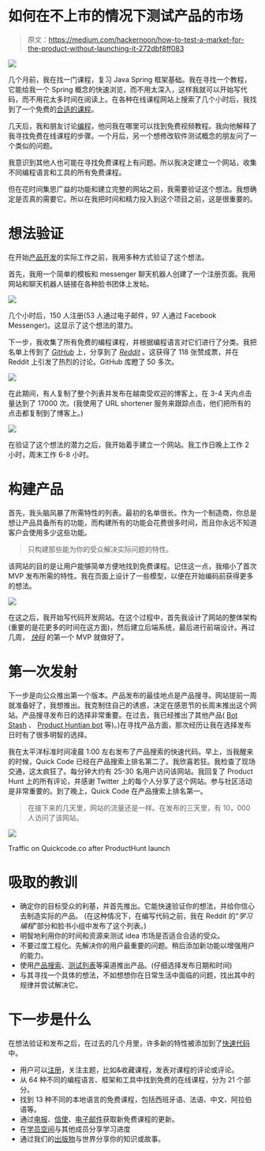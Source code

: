 # 如何在不上市的情况下测试产品的市场

> 原文：<https://medium.com/hackernoon/how-to-test-a-market-for-the-product-without-launching-it-272dbf8ff083>

![](img/8c3b81f014521e77b8cb9cdf3083c1a4.png)

几个月前，我在找一门课程，复习 Java Spring 框架基础。我在寻找一个教程，它能给我一个 Spring 概念的快速浏览，而不用太深入，这样我就可以开始写代码，而不用花太多时间在阅读上。在各种在线课程网站上搜索了几个小时后，我找到了一个免费的[合适的课程](http://www.quickcode.co/free/course/learn/Spring-Framework-And-Dependency-Injection-For-Beginners/261)。

几天后，我和朋友讨论[编程](https://hackernoon.com/tagged/programming)，他问我在哪里可以找到免费视频教程。我向他解释了我寻找免费在线课程的步骤。一个月后，另一个想修改软件测试概念的朋友问了一个类似的问题。

我意识到其他人也可能在寻找免费课程上有问题。所以我决定建立一个网站，收集不同编程语言和工具的所有免费课程。

但在花时间集思广益的功能和建立完整的网站之前，我需要验证这个想法。我想确定是否真的需要它。所以在我把时间和精力投入到这个项目之前，这是很重要的。

# 想法验证

在开始[产品开发](https://hackernoon.com/tagged/product-development)的实际工作之前，我用多种方式验证了这个想法。

首先，我用一个简单的模板和 messenger 聊天机器人创建了一个注册页面。我用网站和聊天机器人链接在各种脸书团体上发帖。

![](img/6671dc4c858e6d8e22431c9c245be0e9.png)

几个小时后，150 人注册(53 人通过电子邮件，97 人通过 Facebook Messenger)。这显示了这个想法的潜力。

下一步，我收集了所有免费的编程课程，并根据编程语言对它们进行了分类。我把名单上传到了 [*GitHub*](https://github.com/keyuls/Free-Programming-Tutorials/blob/master/free-programming-courses.md) 上，分享到了 [*Reddit*](https://redd.it/7a7api) 。这获得了 118 张赞成票，并在 Reddit 上引发了热烈的讨论。GitHub 库瞪了 50 多次。

![](img/1019377c7e33a7604051726e33ba7da8.png)

在此期间，有人复制了整个列表并发布在越南受欢迎的博客上，在 3-4 天内点击量达到了 17000 次。(我使用了 URL shortener 服务来跟踪点击，他们把所有的点击都复制到了博客上。)

![](img/b85e1dad85d83092d3615e433035c606.png)

在验证了这个想法的潜力之后，我开始着手建立一个网站。我工作日晚上工作 2 小时，周末工作 6-8 小时。

# 构建产品

首先，我头脑风暴了所需特性的列表。最初的名单很长。作为一个制造商，你总是想让产品具备所有的功能，而构建所有的功能会花费很多时间，而且你永远不知道客户会使用多少这些功能。

> 只构建那些能为你的受众解决实际问题的特性。

该网站的目的是让用户能够简单方便地找到免费课程。记住这一点，我缩小了首次 MVP 发布所需的特性。我在页面上设计了一些模型，以便在开始编码前获得更多的想法。

![](img/95081ee8d456f1add66f271926d0a986.png)

在这之后，我开始写代码开发网站。在这个过程中，首先我设计了网站的整体架构(重要的是花更多的时间在这方面)，然后建立后端系统，最后进行前端设计。再过几周， [*快码*](http://www.quickcode.co) 的第一个 MVP 就做好了。

# 第一次发射

下一步是向公众推出第一个版本。产品发布的最佳地点是产品搜寻。网站提前一周就准备好了，我想推出。我克制住自己的诱惑，决定在感恩节的长周末推出这个网站。产品搜寻发布日的选择非常重要。在过去，我已经推出了其他产品( [Bot Stash](https://www.producthunt.com/posts/bot-stash) 、 [Product Huntian bot](https://www.producthunt.com/posts/product-huntian) 等)。)在寻找产品方面，那次经历让我在选择发布日时有了很多明智的选择。

我在太平洋标准时间凌晨 1:00 左右发布了产品搜索的快速代码。早上，当我醒来的时候，Quick Code 已经在产品搜索上排名第二了。我欣喜若狂。我检查了现场交通，这太疯狂了。每分钟大约有 25-30 名用户访问该网站。我回复了 Product Hunt 上的所有评论，并感谢 Twitter 上的每个人分享了这个网站。参与社区活动是非常重要的。到了晚上，Quick Code 在产品搜索上排名第一。

> 在接下来的几天里，网站的流量还是一样。在发布的三天里，有 10，000 人访问了该网站。

![](img/2f54bc0b59d4248992c1d1a091a55509.png)

Traffic on Quickcode.co after ProductHunt launch

# 吸取的教训

*   确定你的目标受众的利基，并首先推出。它能快速验证你的想法，并给你信心去制造实际的产品。
    (在这种情况下，在编写代码之前，我在 Reddit 的“*学习编程*”部分和脸书小组中发布了这个列表。)
*   明智地利用你的时间和资源来测试 idea 市场是否适合合适的受众。
*   不要过度工程化。先解决你的用户最重要的问题。稍后添加新功能以增强用户的能力。
*   使用[产品搜索](https://medium.com/u/b8b4445269d0?source=post_page-----272dbf8ff083--------------------------------)、[测试列表](https://medium.com/u/64041d67d947?source=post_page-----272dbf8ff083--------------------------------)等渠道推出产品。(仔细选择发布日期和时间)
*   与其寻找一个具体的想法，不如想想你在日常生活中面临的问题，找出其中的规律并尝试解决它。

# 下一步是什么

在想法验证和发布之后，在过去的几个月里，许多新的特性被添加到了[快速代码](http://quickcode.co)中。

*   用户可以[注册](http://www.quickcode.co/signup)，关注主题，比如&收藏课程，发表对课程的评论或评论。
*   从 64 种不同的编程语言、框架和工具中找到免费的在线课程，分为 21 个部分。
*   找到 13 种不同的本地语言的免费课程，包括西班牙语、法语、中文、阿拉伯语等。
*   通过[电报](https://t.me/freecoursesupdate)、[信使](http://m.me/1493528657352302)、[电子邮件](https://quickcode.us17.list-manage.com/subscribe/post?u=31d967fc6c4b82b014f037ca8&id=c09304288c)获取新免费课程的更新。
*   在[学员空间](http://quickcode.co/learner/)与其他成员分享学习进度
*   通过我们的[出版物](https://medium.com/quick-code)与世界分享你的知识或故事。